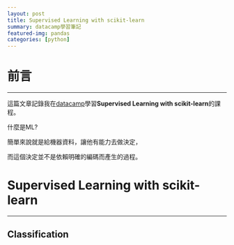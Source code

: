 ```yaml
---
layout: post
title: Supervised Learning with scikit-learn
summary: datacamp學習筆記
featured-img: pandas
categories: [python]
---
```


# 前言

***

這篇文章記錄我在[datacamp](https://learn.datacamp.com)學習**Supervised Learning with scikit-learn**的課程。

什麼是ML?

簡單來說就是給機器資料，讓他有能力去做決定，

而這個決定並不是依賴明確的編碼而產生的過程。


# Supervised Learning with scikit-learn

***

## Classification


